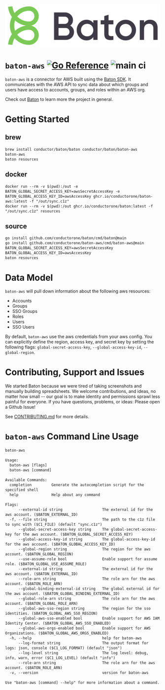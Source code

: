 ![Baton Logo](./docs/images/baton-logo.png)

# `baton-aws` [![Go Reference](https://pkg.go.dev/badge/github.com/conductorone/baton-aws.svg)](https://pkg.go.dev/github.com/conductorone/baton-aws) ![main ci](https://github.com/conductorone/baton-aws/actions/workflows/main.yaml/badge.svg)

`baton-aws` is a connector for AWS built using the [Baton SDK](https://github.com/conductorone/baton-sdk). It communicates with the AWS API to sync data about which groups and users have access to accounts, groups, and roles within an AWS org.

Check out [Baton](https://github.com/conductorone/baton) to learn more the project in general.

# Getting Started

## brew

```
brew install conductor/baton/baton conductor/baton/baton-aws
baton-aws
baton resources
```

## docker

```
docker run --rm -v $(pwd):/out -e BATON_GLOBAL_SECRET_ACCESS_KEY=awsSecretAccessKey -e BATON_GLOBAL_ACCESS_KEY_ID=awsAccessKey ghcr.io/conductorone/baton-aws:latest -f "/out/sync.c1z"
docker run --rm -v $(pwd):/out ghcr.io/conductorone/baton:latest -f "/out/sync.c1z" resources
```

## source

```
go install github.com/conductorone/baton/cmd/baton@main
go install github.com/conductorone/baton-aws/cmd/baton-aws@main
BATON_GLOBAL_SECRET_ACCESS_KEY=awsSecretAccessKey BATON_GLOBAL_ACCESS_KEY_ID=awsAccessKey
baton resources
```

# Data Model

`baton-aws` will pull down information about the following aws resources:

- Accounts
- Groups
- SSO Groups
- Roles
- Users
- SSO Users

By default, `baton-aws` use the aws credentials from your aws config. You can explicitly define the region, access key, and secret key by setting the following flags: `global-secret-access-key`, `--global-access-key-id`, `--global-region`.
# Contributing, Support and Issues

We started Baton because we were tired of taking screenshots and manually building spreadsheets. We welcome contributions, and ideas, no matter how small -- our goal is to make identity and permissions sprawl less painful for everyone. If you have questions, problems, or ideas: Please open a Github Issue!

See [CONTRIBUTING.md](https://github.com/ConductorOne/baton/blob/main/CONTRIBUTING.md) for more details.

# `baton-aws` Command Line Usage
```
baton-aws

Usage:
  baton-aws [flags]
  baton-aws [command]

Available Commands:
  completion         Generate the autocompletion script for the specified shell
  help               Help about any command

Flags:
      --external-id string                  The external id for the aws account. ($BATON_EXTERNAL_ID)
  -f, --file string                         The path to the c1z file to sync with ($C1_FILE) (default "sync.c1z")
      --global-secret-access-key string     The global-secret-access-key for the aws account. ($BATON_GLOBAL_SECRET_ACCESS_KEY)
      --global-access-key-id string         The global-access-key-id for the aws account. ($BATON_GLOBAL_ACCESS_KEY_ID)
      --global-region string                The region for the aws account. ($BATON_GLOBAL_REGION)
      --use-assume-role bool                Enable support for assume role. ($BATON_GLOBAL_USE_ASSUME_ROLE)
      --external-id string                  The external id for the aws account. ($BATON_EXTERNAL_ID)
      --role-arn string                     The role arn for the aws account. ($BATON_ROLE_ARN)
      --global-binding-external-id string   The global external id for the aws account. ($BATON_GLOBAL_BINDING_EXTERNAL_ID)
      --global-role-arn string              The role arn for the aws account. ($BATON_GLOBAL_ROLE_ARN)
      --global-aws-sso-region string        The region for the sso identities. ($BATON_GLOBAL_AWS_SSO_REGION)
      --global-aws-sso-enabled bool         Enable support for AWS IAM Identity Center. ($BATON_GLOBAL_AWS_SSO_ENABLED) 
      --global-aws-orgs-enabled bool        Enable support for AWS Organizations. ($BATON_GLOBAL_AWS_ORGS_ENABLED)
  -h, --help                                help for baton-aws
      --log-format string                   The output format for logs: json, console ($C1_LOG_FORMAT) (default "json")
      --log-level string                    The log level: debug, info, warn, error ($C1_LOG_LEVEL) (default "info")
      --role-arn string                     The role arn for the aws account. ($BATON_ROLE_ARN)
  -v, --version                             version for baton-aws

Use "baton-aws [command] --help" for more information about a command.

```
